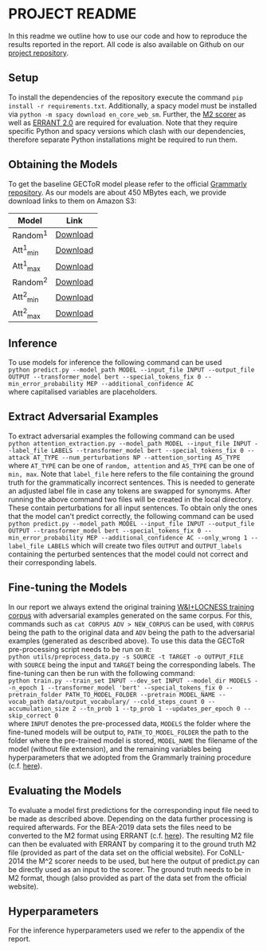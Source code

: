 # PROJECT README
In this readme we outline how to use our code and how to reproduce the results reported in the report. All code is also
available on Github on our [project repository](https://github.com/RobMcH/gector).

## Setup
To install the dependencies of the repository execute the command `pip install -r requirements.txt`. Additionally, a
spacy model must be installed via `python -m spacy download en_core_web_sm`. Further, the [M2 scorer](https://www.comp.nus.edu.sg/~nlp/conll14st.html) as well as [ERRANT 2.0](https://github.com/chrisjbryant/errant)
are required for evaluation. Note that they require specific Python and spacy versions which clash with our dependencies,
therefore separate Python installations might be required to run them.

## Obtaining the Models
To get the baseline GECToR model please refer to the official [Grammarly repository](https://github.com/grammarly/gector).
As our models are about 450 MBytes each, we provide download links to them on Amazon S3:

| Model     | Link                                                          |
|-----------|---------------------------------------------------------------|
| Random<sup>1</sup>  | [Download](https://gector.s3.eu-west-2.amazonaws.com/model_random.th)     |
| Att<sup>1</sup><sub>min</sub> | [Download](https://gector.s3.eu-west-2.amazonaws.com/model_att_min.th)    |
| Att<sup>1</sup><sub>max</sub> | [Download](https://gector.s3.eu-west-2.amazonaws.com/model_att_max.th)    |
| Random<sup>2</sup>  | [Download](https://gector.s3.eu-west-2.amazonaws.com/model_random_2p.th)  |
| Att<sup>2</sup><sub>min</sub> | [Download](https://gector.s3.eu-west-2.amazonaws.com/model_att_min_2p.th) |
| Att<sup>2</sup><sub>max</sub> | [Download](https://gector.s3.eu-west-2.amazonaws.com/model_att_max_2p.th) |

## Inference
To use models for inference the following command can be used  
```python predict.py --model_path MODEL --input_file INPUT --output_file OUTPUT --transformer_model bert --special_tokens_fix 0 --min_error_probability MEP --additional_confidence AC```  
where capitalised variables are placeholders.

## Extract Adversarial Examples
To extract adversarial examples the following command can be used  
```python attention_extraction.py --model_path MODEL --input_file INPUT --label_file LABELS --transformer_model bert --special_tokens_fix 0 --attack AT_TYPE --num_perturbations NP --attention_sorting AS_TYPE```  
where `AT_TYPE` can be one of `random, attention` and `AS_TYPE` can be one of `min, max`. Note that `label_file` here refers
to the file containing the ground truth for the grammatically incorrect sentences. This is needed to generate an adjusted
label file in case any tokens are swapped for synonyms. After running the above command two files will be created in the
local directory. These contain perturbations for all input sentences. To obtain only the ones that the model can't predict
correctly, the following command can be used
```python predict.py --model_path MODEL --input_file INPUT --output_file OUTPUT --transformer_model bert --special_tokens_fix 0 --min_error_probability MEP --additional_confidence AC --only_wrong 1 --label_file LABELS```
which will create two files `OUTPUT` and `OUTPUT_labels` containing the perturbed sentences that the model could not correct
and their corresponding labels.

## Fine-tuning the Models
In our report we always extend the original training [W&I+LOCNESS training corpus](https://www.cl.cam.ac.uk/research/nl/bea2019st/)
with adversarial examples generated on the same corpus. For this, commands such as `cat CORPUS ADV > NEW_CORPUS` can be used,
with `CORPUS` being the path to the original data and `ADV` being the path to the adversarial examples (generated as described
above). To use this data the GECToR pre-processing script needs to be run on it:  
```python utils/preprocess_data.py -s SOURCE -t TARGET -o OUTPUT_FILE```
with `SOURCE` being the input and `TARGET` being the corresponding labels. The fine-tuning can then be run with the following
command:  
```python train.py --train_set INPUT --dev_set INPUT --model_dir MODELS --n_epoch 1 --transformer_model 'bert' --special_tokens_fix 0 --pretrain_folder PATH_TO_MODEL_FOLDER --pretrain MODEL_NAME --vocab_path data/output_vocabulary/ --cold_steps_count 0 --accumulation_size 2 --tn_prob 1 --tp_prob 1 --updates_per_epoch 0 --skip_correct 0```  
where `INPUT` denotes the pre-processed data, `MODELS` the folder where the fine-tuned models will be output to,
`PATH_TO_MODEL_FOLDER` the path to the folder where the pre-trained model is stored, `MODEL_NAME` the filename of the model (without file extension),
and the remaining variables being hyperparameters that we adopted from the Grammarly training procedure (c.f. [here](https://github.com/grammarly/gector/blob/master/docs/training_parameters.md)).

## Evaluating the Models
To evaluate a model first predictions for the corresponding input file need to be made as described above. Depending on the data
further processing is required afterwards. For the BEA-2019 data sets the files need to be converted to the M2 format using ERRANT (c.f. [here](https://github.com/chrisjbryant/errant)).
The resulting M2 file can then be evaluated with ERRANT by comparing it to the ground truth M2 file (provided as part of the data set on the official website).
For CoNLL-2014 the M^2 scorer needs to be used, but here the output of predict.py can be directly used as an input to the scorer. The ground
truth needs to be in M2 format, though (also provided as part of the data set from the official website).

## Hyperparameters
For the inference hyperparameters used we refer to the appendix of the report.
